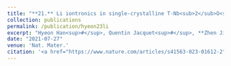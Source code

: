 ```yaml
---
title: "**21.** Li iontronics in single-crystalline T-Nb<sub>2</sub>O<sub>5</sub> thin films with vertical ionic transport channels"
collection: publications
permalink: /publication/hyeon23li
excerpt: "Hyeon Han<sup>#</sup>, Quentin Jacquet<sup>#</sup>, **Zhen Jiang<sup>#</sup>**, Farheen N. Sayed, Jae-Chun Jeon, Arpit Sharma, Aaron M. Schankler, Arvin Kakekhani, Holger L. Meyerheim, Jucheol Park, Sang Yeol Nam, Kent J. Griffith, Laura Simonelli, Andrew M. Rappe, Clare P. Grey & Stuart S. P. Parkin (**<sup>#</sup>: equal contribution**)"
date: "2021-07-27"
venue: 'Nat. Mater.'
citation: '<a href="https://www.nature.com/articles/s41563-023-01612-2"> <span style="color: blue"><i><B>Nat. Mater.</B></i></span>(2023) </a>'
---
```


